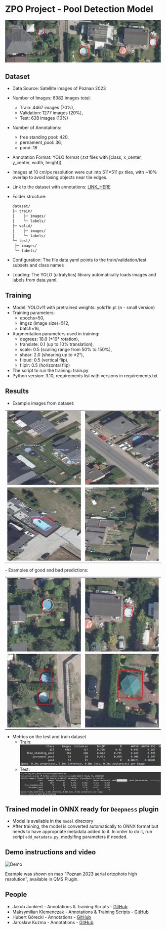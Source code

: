 # ZPO Project - Pool Detection Model

![Banner](img/banner.png)

## Dataset
- Data Source: Satellite images of Poznan 2023 
- Number of Images: 6382 images total:
  - Train: 4467 images (70%),
  - Validation: 1277 images (20%),
  - Test: 638 images (10%)
- Number of Annotations:
  - free standing pool: 420,
  - pernament_pool: 36,
  - pond: 18
- Annotation Format: YOLO format (.txt files with [class, x_center, y_center, width, height]).
- Images at 10 cm/px resolution were cut into 511×511 px tiles, with ~10% overlap to avoid losing objects near tile edges.
- Link to the dataset with annotations: [LINK_HERE](https://app.roboflow.com/poolsearch2024/pool_searching)
- Folder structure:

      dataset/
      ├─ train/
      │    ├─ images/
      │    └─ labels/
      ├─ valid/
      │    ├─ images/
      │    └─ labels/
      └─ test/
       ├─ images/
       └─ labels/


- Configuration: The file data.yaml points to the train/validation/test subsets and class names
- Loading: The YOLO (ultralytics) library automatically loads images and labels from data.yaml.

## Training
- Model: YOLOv11 with pretrained weights: yolo11n.pt (n - small version)
- Training parameters:
  - epochs=50,
  - imgsz (image size)=512,
  - batch=16,
- Augmentation parameters used in training:
  - degrees: 10.0 (±10° rotation),
  - translate: 0.1 (up to 10% translation),
  - scale: 0.5 (scaling range from 50% to 150%),
  - shear: 2.0 (shearing up to ±2°),
  - flipud: 0.5 (vertical flip),
  - fliplr: 0.5 (horizontal flip) 
- The script to run the training: train.py
- Python version: 3.10, requirements list with versions in requirements.txt

## Results
- Example images from dataset:
<table>
  <tr>
    <td><img src="img/dataset1.png" alt="Image 1" width="300"></td>
    <td><img src="img/dataset2.png" alt="Image 2" width="300"></td>
  </tr>
  <tr>
    <td><img src="img/dataset3.png" alt="Image 3" width="300"></td>
    <td><img src="img/dataset4.png" alt="Image 4" width="300"></td>
  </tr>
</table>
- Examples of good and bad predictions:
<table>
  <tr>
    <td><img src="img/good_prediction1.png" alt="Image 1" width="300"></td>
    <td><img src="img/good_prediction2.png" alt="Image 2" width="300"></td>
  </tr>
  <tr>
    <td><img src="img/good_prediction3.png" alt="Image 3" width="300"></td>
    <td><img src="img/bad_prediction1.png" alt="Image 4" width="300"></td>
  </tr>
</table>


- Metrics on the test and train dataset
  - Train:
![Train](img/train_metrics.png)
  - Test:
![Test](img/test_metrics.png)

## Trained model in ONNX ready for `Deepness` plugin
- Model is available in the `model` directory
- After training, the model is converted automatically to ONNX format but needs to have appropriate metadata added to it. In order to do it, run script `add_metadata.py`, modyifing parameters if needed.

## Demo instructions and video

![Demo](img/usage_tutorial.gif)

Example was shown on map "Poznan 2023 aerial ortophoto high resolution", available in QMS Plugin.
## People
- Jakub Junkiert - Annotations & Training Scripts - [GitHub](https://github.com/JJayU)
- Maksymilian Klemenczak - Annotations & Training Scripts - [GitHub](https://github.com/MaksymilianKlemen)
- Hubert Górecki - Annotations - [GitHub](https://github.com/theHaUBe)
- Jarosław Kuźma - Annotations - [GitHub](https://github.com/Yerbiff)

